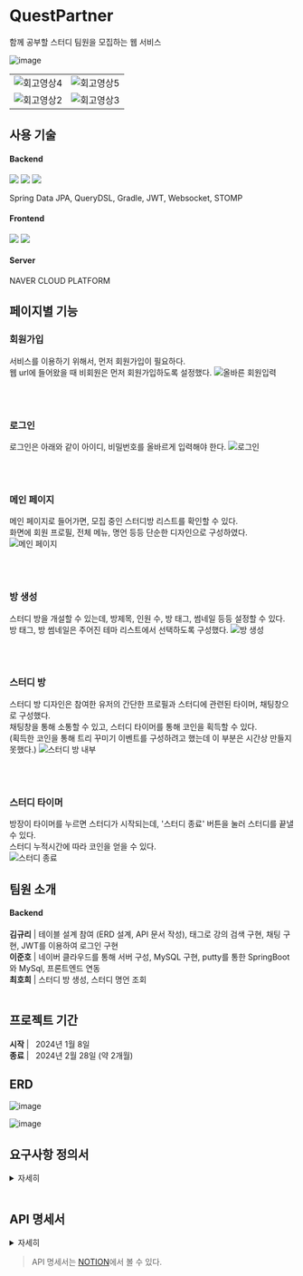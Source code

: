 # QuestPartner
함께 공부할 스터디 팀원을 모집하는 웹 서비스

![image](https://github.com/StudyHunter/Frontend/assets/77632032/009439b7-d824-47c8-89d5-86e6270322bf)

| | |
|------|---|
|![회고영상4](https://github.com/StudyHunter/Frontend/assets/77632032/f8365451-fc7a-42f1-9a67-6daf16273699)|![회고영상5](https://github.com/StudyHunter/Frontend/assets/77632032/11d0c3d8-e737-4897-b787-18272198c84f)|
|![회고영상2](https://github.com/StudyHunter/Frontend/assets/77632032/e7215a90-242d-4013-9864-35482f4f9aa7)|![회고영상3](https://github.com/StudyHunter/Frontend/assets/77632032/33b3e514-ed8b-4cdc-9ea2-21ec6a4da78a)|

## 사용 기술
#### Backend
<img src="https://img.shields.io/badge/java-007396?style=for-the-badge&logo=java&logoColor=white"> <img src="https://img.shields.io/badge/springboot-6DB33F?style=for-the-badge&logo=springboot&logoColor=white"> <img src="https://img.shields.io/badge/MySQL-4479A1?style=for-the-badge&logo=MySQL&logoColor=white">


Spring Data JPA, QueryDSL, Gradle, JWT, Websocket, STOMP

#### Frontend

<img src="https://img.shields.io/badge/JavaScript-F7DF1E?style=for-the-badge&logo=JavaScript&logoColor=white"> <img src="https://img.shields.io/badge/React-61DAFB?style=for-the-badge&logo=React&logoColor=white">


#### Server
NAVER CLOUD PLATFORM

## 페이지별 기능
### 회원가입
서비스를 이용하기 위해서, 먼저 회원가입이 필요하다. <br> 웹 url에 들어왔을 때 비회원은 먼저 회원가입하도록 설정했다.
![올바른 회원입력](https://github.com/Kim-Gyuri/studying_programming_archive/assets/57389368/d382530a-416c-42eb-97bc-8a30ab9de9f3)

<br><br>

### 로그인
로그인은 아래와 같이 아이디, 비밀번호를 올바르게 입력해야 한다.
![로그인](https://github.com/Kim-Gyuri/studying_programming_archive/assets/57389368/e225718b-3cbc-4dcd-b670-692815de7ef2)

<br><br>

### 메인 페이지
메인 페이지로 들어가면, 모집 중인 스터디방 리스트를 확인할 수 있다. <br>
화면에 회원 프로필, 전체 메뉴, 명언 등등 단순한 디자인으로 구성하였다.
![메인 페이지](https://github.com/Kim-Gyuri/studying_programming_archive/assets/57389368/65d13aa8-b654-4f16-8fa6-f104cc65cc02)

<br><br>

### 방 생성
스터디 방을 개설할 수 있는데, 방제목, 인원 수, 방 태그, 썸네일 등등 설정할 수 있다. <br>
방 태그, 방 썸네일은 주어진 테마 리스트에서 선택하도록 구성했다.
![방 생성](https://github.com/Kim-Gyuri/studying_programming_archive/assets/57389368/53e56466-7cc7-4180-8e86-d872ef477b94)

<br><br>

### 스터디 방
스터디 방 디자인은 참여한 유저의 간단한 프로필과 스터디에 관련된 타이머, 채팅창으로 구성했다. <br>
채팅창을 통해 소통할 수 있고, 스터디 타이머를 통해 코인을 획득할 수 있다. <br>
(획득한 코인을 통해 트리 꾸미기 이벤트를 구성하려고 했는데 이 부분은 시간상 만들지 못했다.)
![스터디 방 내부](https://github.com/Kim-Gyuri/studying_programming_archive/assets/57389368/e0c1623e-8eb7-41da-b412-233ffa6d5eba)

<br><br>

### 스터디 타이머
방장이 타이머를 누르면 스터디가 시작되는데, '스터디 종료' 버튼을 눌러 스터디를 끝낼 수 있다.  <br>
스터디 누적시간에 따라 코인을 얻을 수 있다. <br>
![스터디 종료](https://github.com/Kim-Gyuri/studying_programming_archive/assets/57389368/61ccb59c-818a-41ca-b941-412ff9040493)
    
## 팀원 소개
#### Backend <br>
__김규리__ | 테이블 설계 참여 (ERD 설계, API 문서 작성), 태그로 강의 검색 구현, 채팅 구현, JWT를 이용하여 로그인 구현 <br>
__이준호__ | 네이버 클라우드를 통해 서버 구성, MySQL 구현, putty를 통한 SpringBoot와 MySql, 프론트엔드 연동 <br>
__최호희__ | 스터디 방 생성, 스터디 명언 조회 <br> 
<br>

## 프로젝트 기간
__시작__ | &nbsp; 2024년 1월 8일 <br>
__종료__ | &nbsp; 2024년 2월 28일 (약 2개월)
<br>

## ERD 

![image](https://github.com/user-attachments/assets/d0a328b9-517b-44fd-8095-ed6001642fa5)

![image](https://github.com/user-attachments/assets/17a7d3fc-f4a2-4c3f-ade9-22d41c3f2980)

## 요구사항 정의서
<details>
    <summary>자세히</summary>

![image](https://github.com/StudyHunter/Backend/assets/121706341/a54e4954-e2e0-45f3-9937-3005b27e6944)
![image](https://github.com/StudyHunter/Backend/assets/121706341/11ac71d4-0c99-4cf3-96ab-2c14e3ca2eb2)
![image](https://github.com/StudyHunter/Backend/assets/121706341/dc8d5872-2434-4fc6-80cd-9e716657d072)
![image](https://github.com/StudyHunter/Backend/assets/121706341/64e75a8c-4e45-4c44-ae5c-2846625fa95f)

</details>
<br>

## API 명세서
<details>
    <summary>자세히</summary>

![image](https://github.com/StudyHunter/Backend/assets/121706341/91084e89-68ef-42c7-be01-fa4f4c4d7aa6)
</details>

> API 명세서는 [NOTION](https://www.notion.so/API-12ecc93b83de4c9d87c3f2b8b2e86e19?pvs=4)에서 볼 수 있다.
